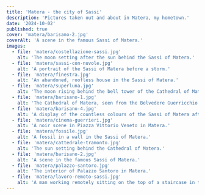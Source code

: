 ```yaml
---
title: 'Matera - the city of Sassi'
description: 'Pictures taken out and about in Matera, my hometown.'
date: '2024-10-02'
published: true
cover: 'matera/barisano-2.jpg'
coverAlt: 'A scene in the famous Sassi of Matera.'
images:
  - file: 'matera/costellazione-sassi.jpg'
    alt: 'The moon setting after the sun behind the Sassi of Matera.'
  - file: 'matera/sassi-con-nuvole.jpg'
    alt: 'A portrait of the Sassi of Matera before a storm.'
  - file: 'matera/finestra.jpg'
    alt: 'An abandoned, roofless house in the Sassi of Matera.'
  - file: 'matera/superluna.jpg'
    alt: 'The moon rising behind the bell tower of the Cathedral of Matera.'
  - file: 'matera/barisano-1.jpg'
    alt: 'The Cathedral of Matera, seen from the Belvedere Guerricchio.'
  - file: 'matera/barisano-4.jpg'
    alt: 'A display of the countless colours of the Sassi of Matera after the rain.'
  - file: 'matera/cinema-guerrieri.jpg'
    alt: 'A noir scene in Piazza Vittorio Veneto in Matera.'
  - file: 'matera/fossile.jpg'
    alt: 'A fossil in a wall in the Sassi of Matera.'
  - file: 'matera/cattedrale-tramonto.jpg'
    alt: 'The sun setting behind the Cathedral of Matera.'
  - file: 'matera/barisano-2.jpg'
    alt: 'A scene in the famous Sassi of Matera.'
  - file: 'matera/palazzo-santoro.jpg'
    alt: 'The interior of Palazzo Santoro in Matera.'
  - file: 'matera/lavoro-remoto-sassi.jpg'
    alt: 'A man working remotely sitting on the top of a staircase in the Sassi of Matera.'
---
```

